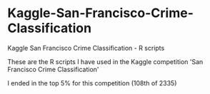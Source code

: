 # Kaggle-San-Francisco-Crime-Classification
Kaggle San Francisco Crime Classification - R scripts

These are the R scripts I have used in the Kaggle competition 'San Francisco Crime Classification'

I ended in the top 5% for this competition (108th of 2335)
